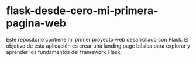 # flask-desde-cero-mi-primera-pagina-web
Este repositorio contiene mi primer proyecto web desarrollado con Flask. El objetivo de esta aplicación es crear una landing page básica para explorar y aprender los fundamentos del framework Flask.
